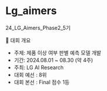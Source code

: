 # Lg_aimers

24_LG_Aimers_Phase2_5기

📢 대회 개요
- 주제: 제품 이상 여부 판별 예측 모델 개발
- 기간: 2024.08.01 ~ 08.30 (약 4주)
- 주최: LG AI Research
- 대회 예선 : 8위
- 대회 본선 : Final 점수 1등
